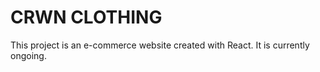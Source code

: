 # CRWN CLOTHING 

This project is an e-commerce website created with React. It is currently ongoing. 
